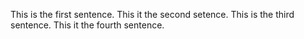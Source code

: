 This is the first sentence.
This it the second setence.
This is the third sentence.
This it the fourth sentence.

